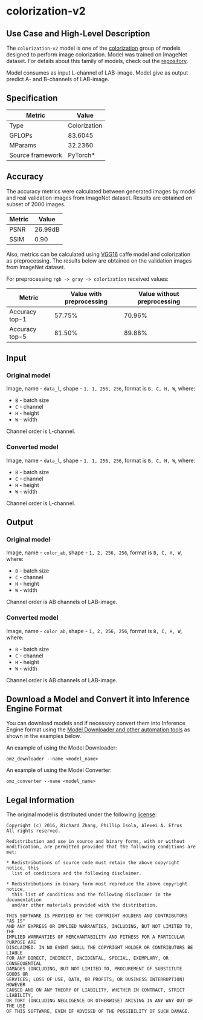 # colorization-v2

## Use Case and High-Level Description

The `colorization-v2` model is one of the [colorization](https://arxiv.org/abs/1603.08511)
group of models designed to perform image colorization. Model was trained on ImageNet dataset.
For details about this family of models, check out the [repository](https://github.com/richzhang/colorization).

Model consumes as input L-channel of LAB-image.
Model give as output predict A- and B-channels of LAB-image.

## Specification

| Metric            | Value         |
|-------------------|---------------|
| Type              | Colorization  |
| GFLOPs            | 83.6045       |
| MParams           | 32.2360       |
| Source framework  | PyTorch\*     |

## Accuracy

The accuracy metrics were calculated between generated images by model and real validation images from ImageNet dataset.
Results are obtained on subset of 2000 images.

| Metric | Value     |
| ------ | --------- |
| PSNR   | 26.99dB   |
| SSIM   | 0.90      |

Also, metrics can be calculated using [VGG16](https://arxiv.org/abs/1409.1556) caffe model and colorization as preprocessing.
The results below are obtained on the validation images from ImageNet dataset.

For preprocessing `rgb -> gray -> colorization` received values:

| Metric         | Value with preprocessing   | Value without preprocessing |
|----------------|----------------------------|-----------------------------|
| Accuracy top-1 |                     57.75% |                      70.96% |
| Accuracy top-5 |                     81.50% |                      89.88% |

## Input

### Original model

Image, name - `data_l`,  shape - `1, 1, 256, 256`, format is `B, C, H, W`, where:

- `B` - batch size
- `C` - channel
- `H` - height
- `W` - width

Channel order is L-channel.

### Converted model

Image, name - `data_l`,  shape - `1, 1, 256, 256`, format is `B, C, H, W`, where:

- `B` - batch size
- `C` - channel
- `H` - height
- `W` - width

Channel order is L-channel.

## Output

### Original model

Image, name - `color_ab`,  shape - `1, 2, 256, 256`, format is `B, C, H, W`, where:

- `B` - batch size
- `C` - channel
- `H` - height
- `W` - width

Channel order is AB channels of LAB-image.

### Converted model

Image, name - `color_ab`,  shape - `1, 2, 256, 256`, format is `B, C, H, W`, where:

- `B` - batch size
- `C` - channel
- `H` - height
- `W` - width

Channel order is AB channels of LAB-image.

## Download a Model and Convert it into Inference Engine Format

You can download models and if necessary convert them into Inference Engine format using the [Model Downloader and other automation tools](../../../tools/model_tools/README.md) as shown in the examples below.

An example of using the Model Downloader:
```
omz_downloader --name <model_name>
```

An example of using the Model Converter:
```
omz_converter --name <model_name>
```

## Legal Information
The original model is distributed under the following
[license](https://raw.githubusercontent.com/richzhang/colorization/master/LICENSE):

```
Copyright (c) 2016, Richard Zhang, Phillip Isola, Alexei A. Efros
All rights reserved.

Redistribution and use in source and binary forms, with or without
modification, are permitted provided that the following conditions are met:

* Redistributions of source code must retain the above copyright notice, this
  list of conditions and the following disclaimer.

* Redistributions in binary form must reproduce the above copyright notice,
  this list of conditions and the following disclaimer in the documentation
  and/or other materials provided with the distribution.

THIS SOFTWARE IS PROVIDED BY THE COPYRIGHT HOLDERS AND CONTRIBUTORS "AS IS"
AND ANY EXPRESS OR IMPLIED WARRANTIES, INCLUDING, BUT NOT LIMITED TO, THE
IMPLIED WARRANTIES OF MERCHANTABILITY AND FITNESS FOR A PARTICULAR PURPOSE ARE
DISCLAIMED. IN NO EVENT SHALL THE COPYRIGHT HOLDER OR CONTRIBUTORS BE LIABLE
FOR ANY DIRECT, INDIRECT, INCIDENTAL, SPECIAL, EXEMPLARY, OR CONSEQUENTIAL
DAMAGES (INCLUDING, BUT NOT LIMITED TO, PROCUREMENT OF SUBSTITUTE GOODS OR
SERVICES; LOSS OF USE, DATA, OR PROFITS; OR BUSINESS INTERRUPTION) HOWEVER
CAUSED AND ON ANY THEORY OF LIABILITY, WHETHER IN CONTRACT, STRICT LIABILITY,
OR TORT (INCLUDING NEGLIGENCE OR OTHERWISE) ARISING IN ANY WAY OUT OF THE USE
OF THIS SOFTWARE, EVEN IF ADVISED OF THE POSSIBILITY OF SUCH DAMAGE.
```

